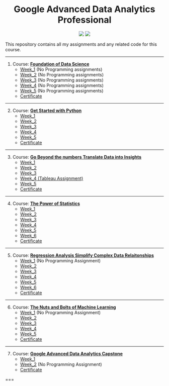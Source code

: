 <h1 align=center> Google Advanced Data Analytics Professional </h1>

<p align =center>
    <a href="https://grow.google/intl/en_in/certificates/"><img src="https://img.shields.io/badge/Offered%20By-Google-2a73cc?style=for-the-badge"></a>
    <a href="https://www.coursera.org/professional-certificates/google-advanced-data-analytics"><img src="https://img.shields.io/badge/Platform-Coursera-2a73cc?style=for-the-badge&logo=coursera&logoColor=white"></a>
</p>

This repository contains all my assignments and any related code for this course.

---

1. Course: **[Foundation of Data Science](1-Foundation_of_Data_Science)**
    - [Week_1]() (No Programming assignments)
    - [Week_2]() (No Programming assignments)
    - [Week_3]() (No Programming assignments)
    - [Week_4]() (No Programming assignments)
    - [Week_5]() (No Programming assignments)
    - [Certificate](1-Foundation_of_Data_Science/Certificate.pdf)

---

2. Course: **[Get Started with Python](2-Get_started_with_python)**
    - [Week_1](2-Get_started_with_python/week-1/)
    - [Week_2](2-Get_started_with_python/week-2/)
    - [Week_3](2-Get_started_with_python/week-3/)
    - [Week_4](2-Get_started_with_python/week-4/)
    - [Week_5](2-Get_started_with_python/week-5/)
    - [Certificate](2-Get_started_with_python/Certificate.pdf)

---

3. Course: **[Go Beyond the numbers Translate Data into Insights](3-Go_beyond_the_numbers_Translate_Data_into_Insights)**
    - [Week_1](3-Go_beyond_the_numbers_Translate_Data_into_Insights/week-1/)
    - [Week_2](3-Go_beyond_the_numbers_Translate_Data_into_Insights/week-2/)
    - [Week_3](3-Go_beyond_the_numbers_Translate_Data_into_Insights/week-3/)
    - [Week_4 (Tableau Assignment)](3-Go_beyond_the_numbers_Translate_Data_into_Insights/week-4/)
    - [Week_5](3-Go_beyond_the_numbers_Translate_Data_into_Insights/week-5/)
    - [Certificate](3-Go_beyond_the_numbers_Translate_Data_into_Insights/certificate.pdf)

---

4. Course: **[The Power of Statistics](4-The_Power_of_Statistics)**
    - [Week_1](4-The_Power_of_Statistics/week-1/)
    - [Week_2](4-The_Power_of_Statistics/week-2/)
    - [Week_3](4-The_Power_of_Statistics/week-3/)
    - [Week_4](4-The_Power_of_Statistics/week-4/)
    - [Week_5](4-The_Power_of_Statistics/week-5/)
    - [Week_6](4-The_Power_of_Statistics/week-6/)
    - [Certificate](4-The_Power_of_Statistics/Certificate.pdf)

---

5. Course: **[Regression Analysis Simplify Complex Data Relaitonships](5-Regression_Analysis_Simplify_Complex_Data_Relationships)**
    - [Week_1]() (No Programming Assignment)
    - [Week_2](5-Regression_Analysis_Simplify_Complex_Data_Relationships/week-2)
    - [Week_3](5-Regression_Analysis_Simplify_Complex_Data_Relationships/week-3)
    - [Week_4](5-Regression_Analysis_Simplify_Complex_Data_Relationships/week-4)
    - [Week_5](5-Regression_Analysis_Simplify_Complex_Data_Relationships/week-5)
    - [Week_6](5-Regression_Analysis_Simplify_Complex_Data_Relationships/week-6)
    - [Certificate](5-Regression_Analysis_Simplify_Complex_Data_Relationships/Certificate.pdf)

---

6. Course: **[The Nuts and Bolts of Machine Learning](6-The_Nuts_and_Bolts_of_Machine_Learning)**
    - [Week_1]() (No Programming Assignment)
    - [Week_2](6-The_Nuts_and_Bolts_of_Machine_Learning/week-2)
    - [Week_3](6-The_Nuts_and_Bolts_of_Machine_Learning/week-3)
    - [Week_4](6-The_Nuts_and_Bolts_of_Machine_Learning/week-4)
    - [Week_5](6-The_Nuts_and_Bolts_of_Machine_Learning/week-5)
    - [Certificate](6-The_Nuts_and_Bolts_of_Machine_Learning/Certificate.pdf)

---

7. Course: **[Google Advanced Data Analytics Capstone](7-Google_Advanced_Data_Analytics_Capstone)**
    - [Week_1](7-Google_Advanced_Data_Analytics_Capstone/week-1/)
    - [Week_2]() (No Programming Assignment)
    - [Certificate](Certificate.pdf)

===